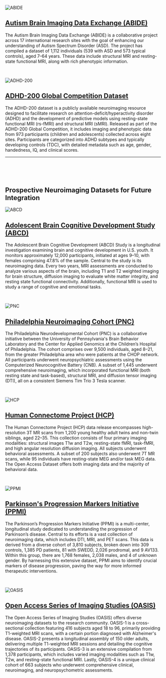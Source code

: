![ABIDE](images/ABIDE_logo.png '#float=right;width=250px;')

## [Autism Brain Imaging Data Exchange (ABIDE)](http://fcon_1000.projects.nitrc.org/indi/abide/abide_I.html)

The Autism Brain Imaging Data Exchange (ABIDE) is a collaborative project across 17 international research sites with the goal of enhancing our understanding of Autism Spectrum Disorder (ASD). The project has compiled a dataset of 1,112 individuals (539 with ASD and 573 typical controls), aged 7–64 years. These data include structural MRI and resting-state functional MRI, along with rich phenotypic information.

&nbsp;

![ADHD-200](images/ADHD200_logo.png '#float=right;width=150px;')

## [ADHD-200 Global Competition Dataset](https://fcon_1000.projects.nitrc.org/indi/adhd200/)

The ADHD-200 dataset is a publicly available neuroimaging resource designed to facilitate research on attention-deficit/hyperactivity disorder (ADHD) and the development of predictive models using resting-state functional MRI (rs-fMRI) and structural MRI (sMRI). Released as part of the ADHD-200 Global Competition, it includes imaging and phenotypic data from 973 participants (children and adolescents) collected across eight sites. Participants are categorized into ADHD subtypes and typically developing controls (TDC), with detailed metadata such as age, gender, handedness, IQ, and clinical scores.

---

&nbsp;  
&nbsp;  
&nbsp;  

## Prospective Neuroimaging Datasets for Future Integration


![ABCD](images/logo_abcd_r_small.jpg '#float=right;width=250px;')

## [Adolescent Brain Cognitive Development Study (ABCD)](https://nda.nih.gov/abcd)

The Adolescent Brain Cognitive Development (ABCD) Study is a longitudinal investigation examining brain and cognitive development in U.S. youth. It monitors approximately 12,000 participants, initiated at ages 9–10, with females comprising 47.8% of the sample. Central to the study is its neuroimaging data. Every two years, MRI assessments are conducted to analyze various aspects of the brain, including T1 and T2 weighted imaging for brain structure, diffusion imaging to evaluate white matter integrity, and resting state functional connectivity. Additionally, functional MRI is used to study a range of cognitive and emotional tasks.

&nbsp;

![PNC](images/nitrc-logo.png '#float=right;width=250px;')

## [Philadelphia Neuroimaging Cohort (PNC)](https://www.nitrc.org/projects/pnc/)

The Philadelphia Neurodevelopmental Cohort (PNC) is a collaborative initiative between the University of Pennsylvania's Brain Behavior Laboratory and the Center for Applied Genomics at the Children’s Hospital of Philadelphia. The cohort comprises over 9,500 individuals, aged 8–21, from the greater Philadelphia area who were patients at the CHOP network. All participants underwent neuropsychiatric assessments using the Computerized Neurocognitive Battery (CNB). A subset of 1,445 underwent comprehensive neuroimaging, which incorporated functional MRI (both resting state and task-based), structural MRI, and diffusion tensor imaging (DTI), all on a consistent Siemens Tim Trio 3 Tesla scanner.

&nbsp;

![HCP](images/logo_HCP.png '#float=right;width=250px;')

## [Human Connectome Project (HCP)](https://db.humanconnectome.org/)

The Human Connectome Project (HCP) data release encompasses high-resolution 3T MR scans from 1,200 young healthy adult twins and non-twin siblings, aged 22–35. This collection consists of four primary imaging modalities: structural images T1w and T2w, resting-state fMRI, task-fMRI, and high angular resolution diffusion imaging. All subjects underwent behavioral assessments. A subset of 200 subjects also underwent 7T MR scans, while 95 individuals have resting-state MEG and/or task MEG data. The Open Access Dataset offers both imaging data and the majority of behavioral data.

&nbsp;

![PPMI](images/ppmi-logo.png '#float=right;width=250px;')

## [Parkinson's Progression Markers Initiative (PPMI)](https://www.ppmi-info.org/)

The Parkinson’s Progression Markers Initiative (PPMI) is a multi-center, longitudinal study dedicated to understanding the progression of Parkinson’s disease. Central to its efforts is a vast collection of neuroimaging data, which includes DTI, MRI, and PET scans. This data is derived from a diverse cohort of 3,810 subjects, broken down into 309 controls, 1,385 PD patients, 81 with SWEDD, 2,026 prodromal, and 9 AV133. Within this group, there are 1,768 females, 2,038 males, and 4 of unknown gender. By harnessing this extensive dataset, PPMI aims to identify crucial markers of disease progression, paving the way for more informed therapeutic interventions.

&nbsp;

![OASIS](images/oasis_logo.png '#float=right;width=250px;')

## [Open Access Series of Imaging Studies (OASIS)](https://oasis-brains.org/)

The Open Access Series of Imaging Studies (OASIS) offers diverse neuroimaging datasets to the research community. OASIS-1 is a cross-sectional collection featuring 416 subjects aged 18 to 96, primarily providing T1-weighted MRI scans, with a certain portion diagnosed with Alzheimer's disease. OASIS-2 presents a longitudinal assembly of 150 older adults, delivering multiple T1-weighted MRI sessions and detailing the cognitive trajectories of its participants. OASIS-3 is an extensive compilation from 1,378 participants, which includes varied imaging modalities such as T1w, T2w, and resting-state functional MRI. Lastly, OASIS-4 is a unique clinical cohort of 663 subjects who underwent comprehensive clinical, neuroimaging, and neuropsychometric assessments.
